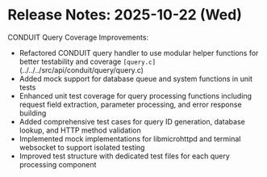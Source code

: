 # Release Notes: 2025-10-22 (Wed)

CONDUIT Query Coverage Improvements:

- Refactored CONDUIT query handler to use modular helper functions for better testability and coverage `[query.c]`(../../../src/api/conduit/query/query.c)
- Added mock support for database queue and system functions in unit tests
- Enhanced unit test coverage for query processing functions including request field extraction, parameter processing, and error response building
- Added comprehensive test cases for query ID generation, database lookup, and HTTP method validation
- Implemented mock implementations for libmicrohttpd and terminal websocket to support isolated testing
- Improved test structure with dedicated test files for each query processing component
